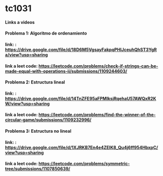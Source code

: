 # tc1031
#### Links a videos
  #### Problema 1: Algoritmo de ordenamiento
   #### link: : https://drive.google.com/file/d/18D6M5VgsayFakpqPHlJceuhQhST3YgRa/view?usp=sharing
   #### link a leet code: https://leetcode.com/problems/check-if-strings-can-be-made-equal-with-operations-ii/submissions/1109244603/
 #### Problema 2: Estructura lineal
 ####  link: : https://drive.google.com/file/d/14TnZFE95aFPMlksjRqehaU57AWQxR2KW/view?usp=sharing
  #### link a leet code: https://leetcode.com/problems/find-the-winner-of-the-circular-game/submissions/1109232996/
  #### Problema 3: Estructura no lineal
   #### link: : https://drive.google.com/file/d/1XJRKB7En4e4ZElK8_Qu4j6ff954HbxpC/view?usp=sharing
  #### link a leet code: https://leetcode.com/problems/symmetric-tree/submissions/1107850639/
